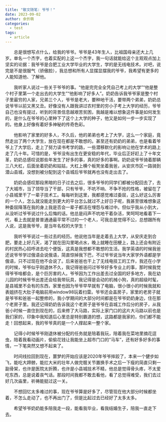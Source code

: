 ```yaml
---
title: "散文随笔: 爷爷！"
date: 2023-09-02
author: 余忻萌
categories:
  - test
tags:
  - article
---
```



&emsp;&emsp;总是很想写点什么，给我的爷爷。爷爷是43年生人，比祖国母亲还大上几岁。单名一个杰字，也着实配的上这一个杰字，我一句话就能给这个主观观点加上坚实的论据：我爷爷是合肥工业大学毕业的大学生，学的是无线电技术。对吧，说完是不是很服气（骄傲脸），我总想和所有人显摆显摆我的爷爷，我希望有更多的人能知道他、了解他。

&emsp;&emsp;我听家人说过一些关于爷爷的事。“他是完完全全凭自己考上的大学”“他是整个村子里第一个走出去的大学生”“他影响了好多人”。奶奶告诉我爷爷家是整个村子里最穷的人家，兄弟三个人，爷爷是老大，要种地干活，要带两个弟弟，奶奶总说爷爷以前又黑又丑。好像没有人跟我讲过农村里的穷小子考上大学的经历，爷爷自己也没有提过，听到的背景信息越艰苦贫困，我越是难以想象这件事是如何发生的，是什么在爷爷的心里种下了这个上大学的种子，他又是如何一步一步实现了的。他身上好像有着好多神秘的传奇色彩。

&emsp;&emsp;他影响了家里的好多人，不久后，他的弟弟也考上了大学，这么一个家庭，竟然走出了两个大学生，放在现在都是不敢想的。甚至还有奶奶的弟弟，也是看着爷爷上了大学后，走上了努力读书考学的路，一些潜移默化的影响让他在学术的路上走了几十年。可惜的是，爷爷没有出生在更安稳的年代，毕业后正好赶上了十年文革，奶奶总感叹说那些年发生了好多的事，真的好多的事啊。奶奶说爷爷骑着那辆三八大杠，后面坐着奶奶和姑姑，大杠上横个板凳坐着我爸，从安庆市区一路骑到潜山县城，没想到被分配到这个县城后爷爷就再也没有走出去了。

&emsp;&emsp;奶奶会感叹那段黑暗的日子过去之后，很多爷爷的同学们都被分配回去了，去了大城市，当了领导当了干部，只有爷爷，不吭不响、不争不抢的性格，被留在了小县城里干了一辈子技术工。每每听到这里，我都感觉难过委屈，这么好这么厉害的一个人，怎么就没能走到更大的平台怎么就过不上好日子呢，我甚至很难想象这种委屈降落在我的身上我是否会一辈子都活在埋怨与难过中。但似乎我从小到大，从没听过爷爷说过什么后悔的话。他总是闷声不吭地干着杂活，笑呵呵地看着下一代，看上去就是普普通通最平常不过的一个老人，可我总是觉得不公，总想跟所有人说，这是我爷爷，是当年名校的大学生！

&emsp;&emsp;我听爷爷说过一些过去的经历。他说他当年是走着去上大学，从安庆走到合肥，要走上好几天，渴了就在田沟里喝点水，晚上就睡在田梗上，路上还会有附近的村民热心招呼进去吃个便饭，这真是我想都不敢想的生活。我学英语的时候我爸还说爷爷学过俄语会说俄语，简直惊掉我下巴，不过爷爷说当年大家学外语都是学俄语，只不过现在他不会说了。后来爸爸也干上了无线电技工的工作，我还在小学的时候，爷爷似乎刚退休不久，我记得爸爸问过爷爷好多专业上的事，那时候我觉得爷爷啥都会，是个巨厉害的人。爷爷因为工作出差去过全国的好多地方，我在幼儿园的时候爷爷出差还会给我带玩具，我记得是会动的机械小狗，真的超级时髦，是县城里不会有的东西，家里也因为爷爷早早就有了电脑，很小很小的时候我就和表姐挤在大肚子电脑前用window98玩着扫雷。爷爷还会盖房子，家里的老房子就是爷爷和爸爸一起整修的，我小学期间的大部分时间都是在爷爷奶奶身边，住在那个老房子里。我还记得奶奶告诉我这个老房子是爷爷在县城工作后分的房子，从我爸小时候一直住到现在的，后来修了大马路，实际上家门口的这片大马路以前也是我们家的，印象中我知道后心里总是特别霸道的想，这路都是我家的，你们都不能走！回想起来，我的爷爷真的是一个人撑起来一整个家。

&emsp;&emsp;记得小时候爷爷刚退休被分配的任务就是陪着我玩，陪着我在菜地里摘花逗虫，陪着我看动画片，偷偷花钱让我能坐上超市门口的“马车”，还有好多好多的事情，一下笔突然又想不起来了。

&emsp;&emsp;时间线拉回到现在，噩梦的开始应该是2020年爷爷摔跤了，本来一个健步如飞，能吃大蹄髈，能扛大米的壮年人做完髋关节置换手术之后一下瘦的简直只剩一副骨架，也许是医院太折腾，也许是小县城技术不精，他总是觉得骨头疼，不太爱吃东西，总是说着丧气话。那段时间我都不敢去看他，看了总觉得难受，我们去过好几次庙里，祈祷能挺过这一关。

&emsp;&emsp;不想回忆太多难过的事，现在爷爷算是好多了，尽管现在他大部分时候都坐着，不怎么走动了，也不再出门了，但是比起过去已经好了太多太多。

&emsp;&emsp;希望爷爷奶奶能多陪我走一段，能看我毕业，看我结婚生子，陪我一直走下去。


